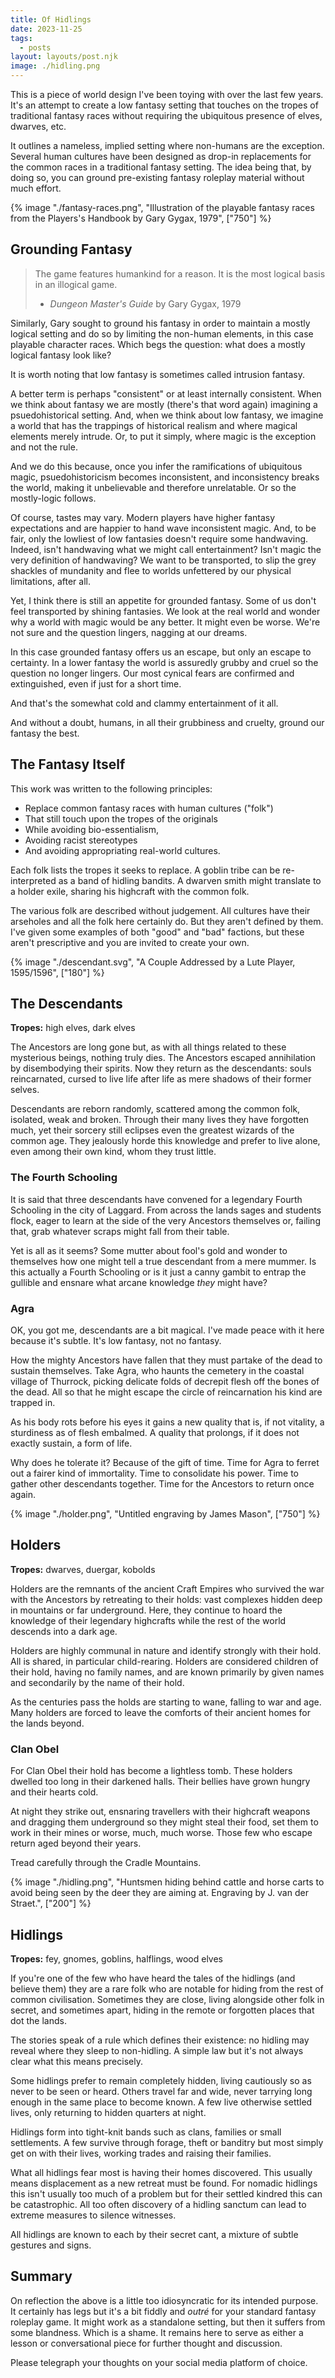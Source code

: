 ```yaml
---
title: Of Hidlings
date: 2023-11-25
tags:
  - posts
layout: layouts/post.njk
image: ./hidling.png
---
```


This is a piece of world design I've been toying with over the last few years. It's an attempt to create a low fantasy setting that touches on the tropes of traditional fantasy races without requiring the ubiquitous presence of elves, dwarves, etc.

It outlines a nameless, implied setting where non-humans are the exception. Several human cultures have been designed as drop-in replacements for the common races in a traditional fantasy setting. The idea being that, by doing so, you can ground pre-existing fantasy roleplay material without much effort.

{% image "./fantasy-races.png", "Illustration of the playable fantasy races from the Players's Handbook by Gary Gygax, 1979", ["750"] %}

## Grounding Fantasy

> The game features humankind for a reason. It is the most logical basis in an illogical game.
>
> - _Dungeon Master's Guide_ by Gary Gygax, 1979

Similarly, Gary sought to ground his fantasy in order to maintain a mostly logical setting and do so by limiting the non-human elements, in this case playable character races. Which begs the question: what does a mostly logical fantasy look like?

<aside>It is worth noting that low fantasy is sometimes called intrusion fantasy.</aside>

A better term is perhaps "consistent" or at least internally consistent. When we think about fantasy we are mostly (there's that word again) imagining a psuedohistorical setting. And, when we think about low fantasy, we imagine a world that has the trappings of historical realism and where magical elements merely intrude. Or, to put it simply, where magic is the exception and not the rule.

And we do this because, once you infer the ramifications of ubiquitous magic, psuedohistoricism becomes inconsistent, and inconsistency breaks the world, making it unbelievable and therefore unrelatable. Or so the mostly-logic follows.

Of course, tastes may vary. Modern players have higher fantasy expectations and are happier to hand wave inconsistent magic. And, to be fair, only the lowliest of low fantasies doesn't require some handwaving. Indeed, isn't handwaving what we might call entertainment? Isn't magic the very definition of handwaving? We want to be transported, to slip the grey shackles of mundanity and flee to worlds unfettered by our physical limitations, after all.

Yet, I think there is still an appetite for grounded fantasy. Some of us don't feel transported by shining fantasies. We look at the real world and wonder why a world with magic would be any better. It might even be worse. We're not sure and the question lingers, nagging at our dreams.

In this case grounded fantasy offers us an escape, but only an escape to certainty. In a lower fantasy the world is assuredly grubby and cruel so the question no longer lingers. Our most cynical fears are confirmed and extinguished, even if just for a short time.

And that's the somewhat cold and clammy entertainment of it all.

And without a doubt, humans, in all their grubbiness and cruelty, ground our fantasy the best.

## The Fantasy Itself

This work was written to the following principles:

- Replace common fantasy races with human cultures ("folk")
- That still touch upon the tropes of the originals
- While avoiding bio-essentialism,
- Avoiding racist stereotypes
- And avoiding appropriating real-world cultures.

Each folk lists the tropes it seeks to replace. A goblin tribe can be re-interpreted as a band of hidling bandits. A dwarven smith might translate to a holder exile, sharing his highcraft with the common folk.

The various folk are described without judgement. All cultures have their arseholes and all the folk here certainly do. But they aren't defined by them. I've given some examples of both "good" and "bad" factions, but these aren't prescriptive and you are invited to create your own.

{% image "./descendant.svg", "A Couple Addressed by a Lute Player, 1595/1596", ["180"] %}

## The Descendants

**Tropes:** high elves, dark elves

The Ancestors are long gone but, as with all things related to these mysterious beings, nothing truly dies. The Ancestors escaped annihilation by disembodying their spirits. Now they return as the descendants: souls reincarnated, cursed to live life after life as mere shadows of their former selves.

Descendants are reborn randomly, scattered among the common folk, isolated, weak and broken. Through their many lives they have forgotten much, yet their sorcery still eclipses even the greatest wizards of the common age. They jealously horde this knowledge and prefer to live alone, even among their own kind, whom they trust little.

### The Fourth Schooling

It is said that three descendants have convened for a legendary Fourth Schooling in the city of Laggard. From across the lands sages and students flock, eager to learn at the side of the very Ancestors themselves or, failing that, grab whatever scraps might fall from their table.

Yet is all as it seems? Some mutter about fool's gold and wonder to themselves how one might tell a true descendant from a mere mummer. Is this actually a Fourth Schooling or is it just a canny gambit to entrap the gullible and ensnare what arcane knowledge _they_ might have?

### Agra

<aside>OK, you got me, descendants are a bit magical. I've made peace with it here because it's subtle. It's low fantasy, not no fantasy.</aside>

How the mighty Ancestors have fallen that they must partake of the dead to sustain themselves. Take Agra, who haunts the cemetery in the coastal village of Thurrock, picking delicate folds of decrepit flesh off the bones of the dead. All so that he might escape the circle of reincarnation his kind are trapped in.

As his body rots before his eyes it gains a new quality that is, if not vitality, a sturdiness as of flesh embalmed. A quality that prolongs, if it does not exactly sustain, a form of life.

Why does he tolerate it? Because of the gift of time. Time for Agra to ferret out a fairer kind of immortality. Time to consolidate his power. Time to gather other descendants together. Time for the Ancestors to return once again.

{% image "./holder.png", "Untitled engraving by James Mason", ["750"] %}

## Holders

**Tropes:** dwarves, duergar, kobolds

Holders are the remnants of the ancient Craft Empires who survived the war with the Ancestors by retreating to their holds: vast complexes hidden deep in mountains or far underground. Here, they continue to hoard the knowledge of their legendary highcrafts while the rest of the world descends into a dark age.

Holders are highly communal in nature and identify strongly with their hold. All is shared, in particular child-rearing. Holders are considered children of their hold, having no family names, and are known primarily by given names and secondarily by the name of their hold.

As the centuries pass the holds are starting to wane, falling to war and age. Many holders are forced to leave the comforts of their ancient homes for the lands beyond.

### Clan Obel

For Clan Obel their hold has become a lightless tomb. These holders dwelled too long in their darkened halls. Their bellies have grown hungry and their hearts cold.

At night they strike out, ensnaring travellers with their highcraft weapons and dragging them underground so they might steal their food, set them to work in their mines or worse, much, much worse. Those few who escape return aged beyond their years.

Tread carefully through the Cradle Mountains.

{% image "./hidling.png", "Huntsmen hiding behind cattle and horse carts to avoid being seen by the deer they are aiming at. Engraving by J. van der Straet.", ["200"] %}

## Hidlings

**Tropes:** fey, gnomes, goblins, halflings, wood elves

If you're one of the few who have heard the tales of the hidlings (and believe them) they are a rare folk who are notable for hiding from the rest of common civilisation. Sometimes they are close, living alongside other folk in secret, and sometimes apart, hiding in the remote or forgotten places that dot the lands.

The stories speak of a rule which defines their existence: no hidling may reveal where they sleep to non-hidling. A simple law but it's not always clear what this means precisely.

Some hidlings prefer to remain completely hidden, living cautiously so as never to be seen or heard. Others travel far and wide, never tarrying long enough in the same place to become known. A few live otherwise settled lives, only returning to hidden quarters at night.

Hidlings form into tight-knit bands such as clans, families or small settlements. A few survive through forage, theft or banditry but most simply get on with their lives, working trades and raising their families.

What all hidlings fear most is having their homes discovered. This usually means displacement as a new retreat must be found. For nomadic hidlings this isn't usually too much of a problem but for their settled kindred this can be catastrophic. All too often discovery of a hidling sanctum can lead to extreme measures to silence witnesses.

All hidlings are known to each by their secret cant, a mixture of subtle gestures and signs.

## Summary

On reflection the above is a little too idiosyncratic for its intended purpose. It certainly has legs but it's a bit fiddly and _outré_ for your standard fantasy roleplay game. It might work as a standalone setting, but then it suffers from some blandness. Which is a shame. It remains here to serve as either a lesson or conversational piece for further thought and discussion.

Please telegraph your thoughts on your social media platform of choice.

